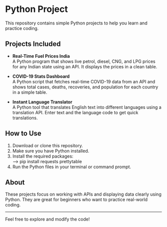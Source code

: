# Python Project

This repository contains simple Python projects to help you learn and practice coding.

## Projects Included

- **Real-Time Fuel Prices India**  
  A Python program that shows live petrol, diesel, CNG, and LPG prices for any Indian state using an API. It displays the prices in a clean table.

- **COVID-19 Stats Dashboard**  
  A Python script that fetches real-time COVID-19 data from an API and shows total cases, deaths, recoveries, and population for each country in a simple table.

- **Instant Language Translator**  
  A Python tool that translates English text into different languages using a translation API. Enter text and the language code to get quick translations.

## How to Use

1. Download or clone this repository.
2. Make sure you have Python installed.
3. Install the required packages:  
  --> pip install requests prettytable
4. Run the Python files in your terminal or command prompt.

## About

These projects focus on working with APIs and displaying data clearly using Python. They are great for beginners who want to practice real-world coding.

---

Feel free to explore and modify the code!

